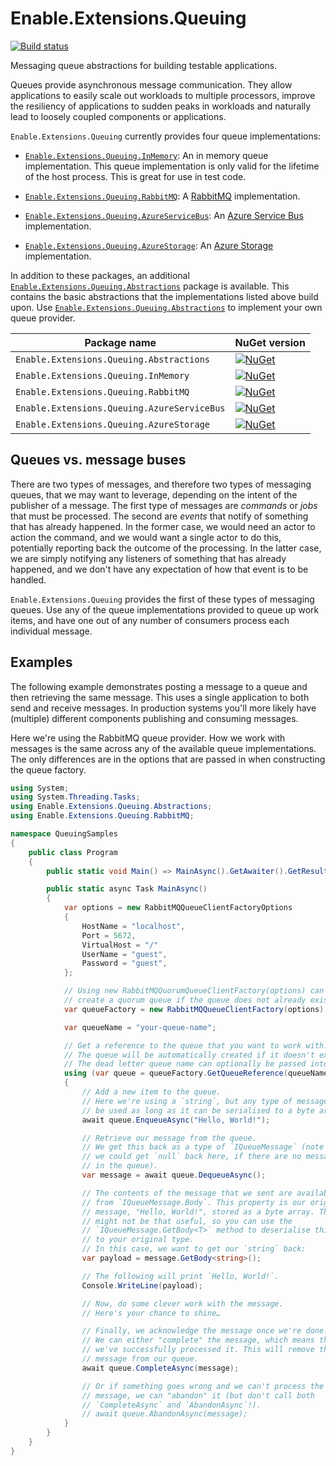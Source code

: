 # Enable.Extensions.Queuing

[![Build status](https://ci.appveyor.com/api/projects/status/0debl4iitj086eto/branch/main?svg=true)](https://ci.appveyor.com/project/EnableSoftware/enable-extensions-queuing/branch/main)

Messaging queue abstractions for building testable applications.

Queues provide asynchronous message communication. They allow applications to
easily scale out workloads to multiple processors, improve the resiliency of
applications to sudden peaks in workloads and naturally lead to loosely coupled
components or applications.

`Enable.Extensions.Queuing` currently provides four queue implementations:

- [`Enable.Extensions.Queuing.InMemory`]: An in memory queue implementation.
  This queue implementation is only valid for the lifetime of the host process.
  This is great for use in test code.

- [`Enable.Extensions.Queuing.RabbitMQ`]: A [RabbitMQ] implementation.

- [`Enable.Extensions.Queuing.AzureServiceBus`]: An [Azure Service Bus] implementation.

- [`Enable.Extensions.Queuing.AzureStorage`]: An [Azure Storage] implementation.

In addition to these packages, an additional [`Enable.Extensions.Queuing.Abstractions`]
package is available. This contains the basic abstractions that the implementations
listed above build upon. Use [`Enable.Extensions.Queuing.Abstractions`] to implement
your own queue provider.

Package name                                | NuGet version
--------------------------------------------|--------------------------------------------------------------------------------------------------------------------------------------------------------------------------------------------------
`Enable.Extensions.Queuing.Abstractions`    | [![NuGet](https://img.shields.io/nuget/v/Enable.Extensions.Queuing.Abstractions.svg?style=flat-square&label=nuget)](https://www.nuget.org/packages/Enable.Extensions.Queuing.Abstractions/)
`Enable.Extensions.Queuing.InMemory`        | [![NuGet](https://img.shields.io/nuget/v/Enable.Extensions.Queuing.InMemory.svg?style=flat-square&label=nuget)](https://www.nuget.org/packages/Enable.Extensions.Queuing.InMemory/)
`Enable.Extensions.Queuing.RabbitMQ`        | [![NuGet](https://img.shields.io/nuget/v/Enable.Extensions.Queuing.RabbitMQ.svg?style=flat-square&label=nuget)](https://www.nuget.org/packages/Enable.Extensions.Queuing.RabbitMQ/)
`Enable.Extensions.Queuing.AzureServiceBus` | [![NuGet](https://img.shields.io/nuget/v/Enable.Extensions.Queuing.AzureServiceBus.svg?style=flat-square&label=nuget)](https://www.nuget.org/packages/Enable.Extensions.Queuing.AzureServiceBus/)
`Enable.Extensions.Queuing.AzureStorage`    | [![NuGet](https://img.shields.io/nuget/v/Enable.Extensions.Queuing.AzureStorage.svg?style=flat-square&label=nuget)](https://www.nuget.org/packages/Enable.Extensions.Queuing.AzureStorage/)


## Queues vs. message buses

There are two types of messages, and therefore two types of messaging queues,
that we may want to leverage, depending on the intent of the publisher of a
message. The first type of messages are *commands* or *jobs* that must be
processed. The second are *events* that notify of something that has already
happened. In the former case, we would need an actor to action the command,
and we would want a single actor to do this, potentially reporting back the
outcome of the processing. In the latter case, we are simply notifying any
listeners of something that has already happened, and we don't have any
expectation of how that event is to be handled.

`Enable.Extensions.Queuing` provides the first of these types of messaging
queues. Use any of the queue implementations provided to queue up work items,
and have one out of any number of consumers process each individual message.

## Examples

The following example demonstrates posting a message to a queue and then
retrieving the same message. This uses a single application to both send and
receive messages. In production systems you'll more likely have (multiple)
different components publishing and consuming messages.

Here we're using the RabbitMQ queue provider. How we work with messages is the
same across any of the available queue implementations. The only differences
are in the options that are passed in when constructing the queue factory.

```csharp
using System;
using System.Threading.Tasks;
using Enable.Extensions.Queuing.Abstractions;
using Enable.Extensions.Queuing.RabbitMQ;

namespace QueuingSamples
{
    public class Program
    {
        public static void Main() => MainAsync().GetAwaiter().GetResult();

        public static async Task MainAsync()
        {
            var options = new RabbitMQQueueClientFactoryOptions
            {
                HostName = "localhost",
                Port = 5672,
                VirtualHost = "/"
                UserName = "guest",
                Password = "guest",
            };

            // Using new RabbitMQQuorumQueueClientFactory(options) can be used to
            // create a quorum queue if the queue does not already exist. 
            var queueFactory = new RabbitMQQueueClientFactory(options);

            var queueName = "your-queue-name";

            // Get a reference to the queue that you want to work with.
            // The queue will be automatically created if it doesn't exist.
            // The dead letter queue name can optionally be passed into this method via QueueOptions.
            using (var queue = queueFactory.GetQueueReference(queueName))
            {
                // Add a new item to the queue.
                // Here we're using a `string`, but any type of message can
                // be used as long as it can be serialised to a byte array.
                await queue.EnqueueAsync("Hello, World!");

                // Retrieve our message from the queue.
                // We get this back as a type of `IQueueMessage` (note that
                // we could get `null` back here, if there are no messages
                // in the queue).
                var message = await queue.DequeueAsync();

                // The contents of the message that we sent are available
                // from `IQueueMessage.Body`. This property is our original
                // message, "Hello, World!", stored as a byte array. This
                // might not be that useful, so you can use the
                // `IQueueMessage.GetBody<T>` method to deserialise this back
                // to your original type.
                // In this case, we want to get our `string` back:
                var payload = message.GetBody<string>();

                // The following will print `Hello, World!`.
                Console.WriteLine(payload);

                // Now, do some clever work with the message.
                // Here's your chance to shine…

                // Finally, we acknowledge the message once we're done.
                // We can either "complete" the message, which means that
                // we've successfully processed it. This will remove the
                // message from our queue.
                await queue.CompleteAsync(message);

                // Or if something goes wrong and we can't process the
                // message, we can "abandon" it (but don't call both
                // `CompleteAsync` and `AbandonAsync`!).
                // await queue.AbandonAsync(message);
            }
        }
    }
}
```

[RabbitMQ]: https://www.rabbitmq.com/
[Azure Service Bus]: https://azure.microsoft.com/services/service-bus/
[Azure Storage]: https://azure.microsoft.com/services/storage/

[`Enable.Extensions.Queuing.Abstractions`]: https://www.nuget.org/packages/Enable.Extensions.Queuing.Abstractions/
[`Enable.Extensions.Queuing.InMemory`]: https://www.nuget.org/packages/Enable.Extensions.Queuing.InMemory/
[`Enable.Extensions.Queuing.RabbitMQ`]: https://www.nuget.org/packages/Enable.Extensions.Queuing.RabbitMQ/
[`Enable.Extensions.Queuing.AzureServiceBus`]: https://www.nuget.org/packages/Enable.Extensions.Queuing.AzureServiceBus/
[`Enable.Extensions.Queuing.AzureStorage`]: https://www.nuget.org/packages/Enable.Extensions.Queuing.AzureStorage/

